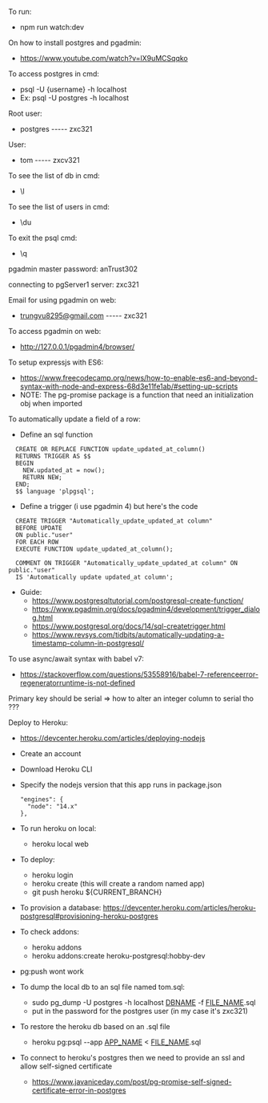 To run:
  - npm run watch:dev

On how to install postgres and pgadmin:
  - https://www.youtube.com/watch?v=lX9uMCSqqko

To access postgres in cmd:
  - psql -U {username} -h localhost
  - Ex: psql -U postgres -h localhost 

Root user:
  - postgres ----- zxc321

User:
  - tom ----- zxcv321 

To see the list of db in cmd:
  - \l

To see the list of users in cmd:
  - \du

To exit the psql cmd:
  - \q

pgadmin master password: anTrust302

connecting to pgServer1 server: zxc321

Email for using pgadmin on web:
  - trungvu8295@gmail.com ----- zxc321

To access pgadmin on web:
  - http://127.0.0.1/pgadmin4/browser/

To setup expressjs with ES6:
  - https://www.freecodecamp.org/news/how-to-enable-es6-and-beyond-syntax-with-node-and-express-68d3e11fe1ab/#setting-up-scripts
  - NOTE: The pg-promise package is a function that need an initialization obj when imported

To automatically update a field of a row:
  - Define an sql function
  ```
    CREATE OR REPLACE FUNCTION update_updated_at_column() 
    RETURNS TRIGGER AS $$
    BEGIN
      NEW.updated_at = now();
      RETURN NEW; 
    END;
    $$ language 'plpgsql';
  ```

  - Define a trigger (i use pgadmin 4) but here's the code
  ```
    CREATE TRIGGER "Automatically_update_updated_at column"
    BEFORE UPDATE 
    ON public."user"
    FOR EACH ROW
    EXECUTE FUNCTION update_updated_at_column();

    COMMENT ON TRIGGER "Automatically_update_updated_at column" ON public."user"
    IS 'Automatically update updated_at column';
  ```

  - Guide: 
    - https://www.postgresqltutorial.com/postgresql-create-function/
    - https://www.pgadmin.org/docs/pgadmin4/development/trigger_dialog.html
    - https://www.postgresql.org/docs/14/sql-createtrigger.html
    - https://www.revsys.com/tidbits/automatically-updating-a-timestamp-column-in-postgresql/

To use async/await syntax with babel v7:
  - https://stackoverflow.com/questions/53558916/babel-7-referenceerror-regeneratorruntime-is-not-defined

Primary key should be serial => how to alter an integer column to serial tho ???

Deploy to Heroku:
  - https://devcenter.heroku.com/articles/deploying-nodejs
  - Create an account
  - Download Heroku CLI
  - Specify the nodejs version that this app runs in package.json
    ```
    "engines": {
      "node": "14.x"
    },
    ```
  - To run heroku on local: 
    - heroku local web
  - To deploy:
    - heroku login
    - heroku create (this will create a random named app)
    - git push heroku ${CURRENT_BRANCH}

  - To provision a database: https://devcenter.heroku.com/articles/heroku-postgresql#provisioning-heroku-postgres
  - To check addons:
    - heroku addons
    - heroku addons:create heroku-postgresql:hobby-dev

  - pg:push wont work
  - To dump the local db to an sql file named tom.sql:
    - sudo pg_dump -U postgres -h localhost [DBNAME](tom) -f [FILE_NAME](tom).sql 
    - put in the password for the postgres user (in my case it's zxc321)
  - To restore the heroku db based on an .sql file
    - heroku pg:psql --app [APP_NAME](intense-bastion-63272) < [FILE_NAME](tom).sql 

  - To connect to heroku's postgres then we need to provide an ssl and allow self-signed certificate
    - https://www.javaniceday.com/post/pg-promise-self-signed-certificate-error-in-postgres